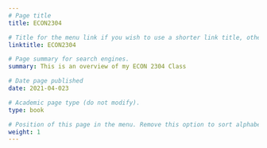 ```yaml
---
# Page title
title: ECON2304

# Title for the menu link if you wish to use a shorter link title, otherwise remove this option.
linktitle: ECON2304

# Page summary for search engines.
summary: This is an overview of my ECON 2304 Class

# Date page published
date: 2021-04-023

# Academic page type (do not modify).
type: book

# Position of this page in the menu. Remove this option to sort alphabetically.
weight: 1
---
```


